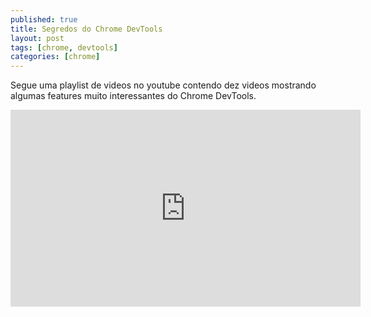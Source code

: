 ```yaml
---
published: true
title: Segredos do Chrome DevTools
layout: post
tags: [chrome, devtools]
categories: [chrome]
---
```

Segue uma playlist de videos no youtube contendo dez videos mostrando algumas features muito interessantes do Chrome DevTools.

<center><iframe width="560" height="315" src="https://www.youtube.com/embed/XUgfwYzv-WQ?list=PLiGzvgwA5Gmgnq5vPjJxW52hDiX3ndL53" frameborder="0" allowfullscreen></iframe></center>